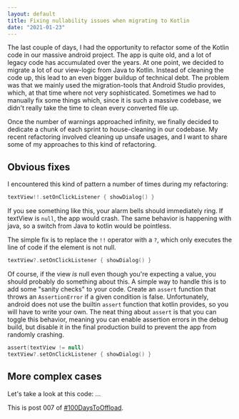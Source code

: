```yaml
---
layout: default
title: Fixing nullability issues when migrating to Kotlin
date: "2021-01-23"
---
```


The last couple of days, I had the opportunity to refactor some of the Kotlin code in our massive android project. The app is quite old, and a lot of legacy code has accumulated over the years. At one point, we decided to migrate a lot of our view-logic from Java to Kotlin. Instead of cleaning the code up, this lead to an even bigger buildup of technical debt. The problem was that we mainly used the migration-tools that Android Studio provides, which, at that time where not very sophisticated. Sometimes we had to manually fix some things which, since it is such a massive codebase, we didn't really take the time to clean every converted file up.

Once the number of warnings approached infinity, we finally decided to dedicate a chunk of each sprint to house-cleaning in our codebase. My recent refactoring involved cleaning up unsafe usages, and I want to share some of my approaches to this kind of refactoring.

## Obvious fixes

I encountered this kind of pattern a number of times during my refactoring:

```kt
textView!!.setOnClickListener { showDialog() }
```

If you see something like this, your alarm bells should immediately ring. If textView is `null`, the app would crash. The same behavior is happening with java, so a switch from Java to kotlin would be pointless.

The simple fix is to replace the `!!` operator with a `?`, which only executes the line of code if the element is not null.

```kt
textView?.setOnClickListener { showDialog() }
```

Of course, if the view _is_ null even though you're expecting a value, you should probably do something about this. A simple way to handle this is to add some "sanity checks" to your code. Create an `assert` function that throws an `AssertionError` if a given condition is false. Unfortunately, android does not use the builtin `assert` function that kotlin provides, so you will have to write your own. The neat thing about `assert` is that you can toggle this behavior, meaning you can enable assertion errors in the debug build, but disable it in the final production build to prevent the app from randomly crashing.

```kt
assert(textView != null)
textView?.setOnClickListener { showDialog() }
```

## More complex cases

Let's take a look at this code: ...

This is post 007 of [#100DaysToOffload](https://100daystooffload.com/).

